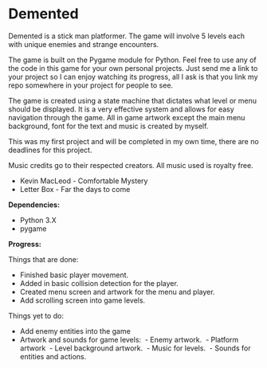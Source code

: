 
# Demented
Demented is a stick man platformer. The game will involve 5 levels each with unique enemies and strange encounters.


The game is built on the Pygame module for Python. Feel free to use any of the code in this game for your own personal projects. Just send me a link to your project so I can enjoy watching its progress, all I ask is that you link my repo somewhere in your project for people to see.

The game is created using a state machine that dictates what level or menu should be displayed. It is a very effective system and allows for easy navigation through the game. All in game artwork except the main menu background, font for the text and music is created by myself.

This was my first project and will be completed in my own time, there are no deadlines for this project.

Music credits go to their respected creators. All music used is royalty free.
- Kevin MacLeod - Comfortable Mystery
- Letter Box - Far the days to come

******Dependencies:******

- Python 3.X
- pygame

******Progress:******

Things that are done:
- Finished basic player movement.
- Added in basic collision detection for the player.
- Created menu screen and artwork for the menu and player.
- Add scrolling screen into game levels.

Things yet to do:
- Add enemy entities into the game
- Artwork and sounds for game levels:
  - Enemy artwork.
  - Platform artwork 
  - Level background artwork.
  - Music for levels.
  - Sounds for entities and actions.
